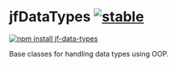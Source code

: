 # jfDataTypes [![stable](http://badges.github.io/stability-badges/dist/stable.svg)](http://github.com/badges/stability-badges)

[![npm install jf-data-types](https://nodei.co/npm/jf-data-types.png?compact=true)](https://npmjs.org/package/jf-data-types/)

Base classes for handling data types using OOP.

